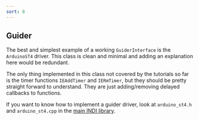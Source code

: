 ```yaml
---
sort: 8
---
```

## Guider

The best and simplest example of a working `GuiderInterface` is the `ArduinoST4` driver.
This class is clean and minimal and adding an explanation here would be redundant.

The only thing implemented in this class not covered by the tutorials so far is the
timer functions `IEAddTimer` and `IERmTimer`, but they should be pretty straight forward
to understand. They are just adding/removing delayed callbacks to functions.

If you want to know how to implement a guider driver, look at `arduino_st4.h` and
`arduino_st4.cpp` in the [main INDI library](https://github.com/indilib/indi).
